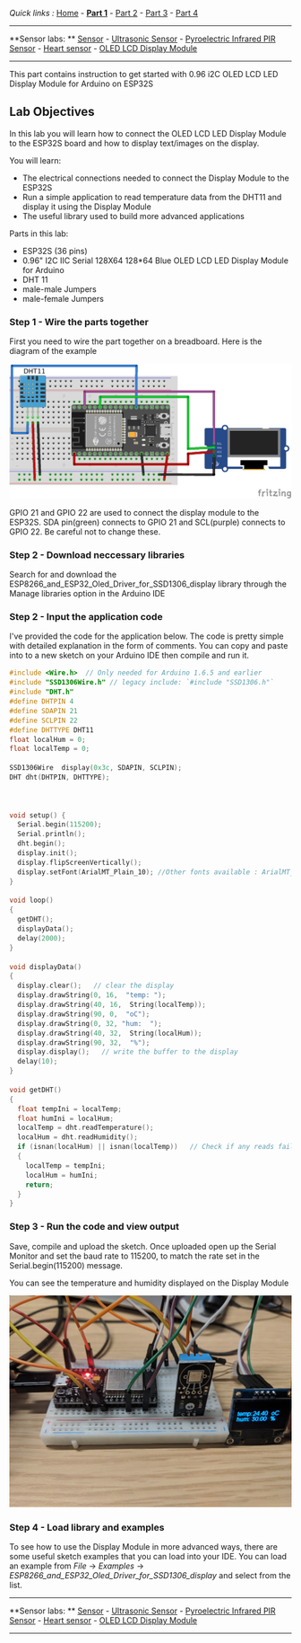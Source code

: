 
*Quick links :*
[Home](/README.md) - [**Part 1**](../part1/README.md) - [Part 2](../part2/README.md) - [Part 3](../part3/README.md) - [Part 4](../part4/README.md)

***
**Sensor labs: ** [Sensor](README.md) - [Ultrasonic Sensor](ESP32S+Neopixel-LED+HC-SR04.md) - [Pyroelectric Infrared PIR Sensor](ESP32S+Neopixel-LED+PIR.md) - [Heart sensor](PULSE+RGB.md) - [OLED LCD Display Module](SSD1306_Display.md)
***

This part contains instruction to get started with 0.96 i2C OLED LCD LED Display Module for Arduino
 on ESP32S

## Lab Objectives

In this lab you will learn how to connect the OLED LCD LED Display Module to the ESP32S board and how to display text/images on the display.

You will learn:

- The electrical connections needed to connect the Display Module  to the ESP32S
- Run a simple application to read temperature data from the DHT11 and display it using the Display Module 
- The useful library used to build more advanced applications 

Parts in this lab:

- ESP32S (36 pins)
- 0.96" I2C IIC Serial 128X64 128*64 Blue OLED LCD LED Display Module for Arduino
- DHT 11 
- male-male Jumpers
- male-female Jumpers

### Step 1 - Wire the parts together

First you need to wire the part together on a breadboard. Here is the diagram of the example

![ESP32S pulse wiring](../images/ESP32S+DHT11+SSD1306-Display.png)

GPIO 21 and GPIO 22 are used to connect the display module to the ESP32S. SDA pin(green) connects to GPIO 21 and SCL(purple) connects to GPIO 22. Be careful not to change these.

### Step 2 - Download neccessary libraries

Search for and download the ESP8266_and_ESP32_Oled_Driver_for_SSD1306_display library through the Manage libraries option in the Arduino IDE

### Step 2 - Input the application code

I've provided the code for the application below. The code is pretty simple with detailed explanation in the form of comments. You can copy and paste into to a new sketch on your Arduino IDE then compile and run it.


```C++
#include <Wire.h>  // Only needed for Arduino 1.6.5 and earlier
#include "SSD1306Wire.h" // legacy include: `#include "SSD1306.h"`
#include "DHT.h"
#define DHTPIN 4
#define SDAPIN 21
#define SCLPIN 22
#define DHTTYPE DHT11
float localHum = 0;
float localTemp = 0;

SSD1306Wire  display(0x3c, SDAPIN, SCLPIN);
DHT dht(DHTPIN, DHTTYPE);



void setup() {
  Serial.begin(115200);
  Serial.println();
  dht.begin();
  display.init();
  display.flipScreenVertically();
  display.setFont(ArialMT_Plain_10); //Other fonts available : ArialMT_Plain_16; ArialMT_Plain_24; Or to generate custom fonts: http://oleddisplay.squix.ch/
}

void loop()
{
  getDHT();
  displayData();
  delay(2000);
}

void displayData()
{
  display.clear();   // clear the display
  display.drawString(0, 16,  "temp: ");
  display.drawString(40, 16,  String(localTemp));
  display.drawString(90, 0,  "oC");
  display.drawString(0, 32, "hum:  ");
  display.drawString(40, 32,  String(localHum));
  display.drawString(90, 32,  "%");
  display.display();   // write the buffer to the display
  delay(10);
}

void getDHT()
{
  float tempIni = localTemp;
  float humIni = localHum;
  localTemp = dht.readTemperature();
  localHum = dht.readHumidity();
  if (isnan(localHum) || isnan(localTemp))   // Check if any reads failed and exit early (to try again).
  {
    localTemp = tempIni;
    localHum = humIni;
    return;
  }
}

```

### Step 3 - Run the code and view output

Save, compile and upload the sketch.  Once uploaded open up the Serial Monitor and set the baud rate to 115200, to match the rate set in the Serial.begin(115200) message. 

You can see the temperature and humidity displayed on the Display Module

![Display Module Output](../images/SSD1306-Display-Output.jpg)


### Step 4 - Load library and examples

To see how to use the Display Module in more advanced ways, there are some useful sketch examples that you can load into your IDE. You can load an example from *File* -> *Examples* -> *ESP8266_and_ESP32_Oled_Driver_for_SSD1306_display* and select from the list.

***
**Sensor labs: ** [Sensor](README.md) - [Ultrasonic Sensor](ESP32S+Neopixel-LED+HC-SR04.md) - [Pyroelectric Infrared PIR Sensor](ESP32S+Neopixel-LED+PIR.md) - [Heart sensor](PULSE+RGB.md) - [OLED LCD Display Module](SSD1306_Display.md)
***